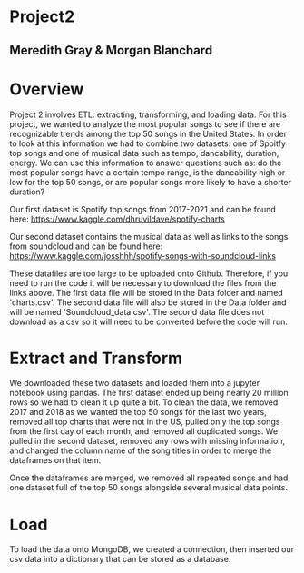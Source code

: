 # Project2
## Meredith Gray & Morgan Blanchard 

# Overview 
Project 2 involves ETL: extracting, transforming, and loading data. For this project, we wanted to analyze the most popular songs to see if there are recognizable trends among the top 50 songs in the United States. In order to look at this information we had to combine two datasets: one of Spoitfy top songs and one of musical data such as tempo, dancability, duration, energy. We can use this information to answer questions such as: do the most popular songs have a certain tempo range, is the dancability high or low for the top 50 songs, or are popular songs more likely to have a shorter duration? 

Our first dataset is Spotify top songs from 2017-2021 and can be found here: https://www.kaggle.com/dhruvildave/spotify-charts

Our second dataset contains the musical data as well as links to the songs from soundcloud and can be found here: https://www.kaggle.com/josshhh/spotify-songs-with-soundcloud-links

These datafiles are too large to be uploaded onto Github. Therefore, if you need to run the code it will be necessary to download the files from the links above. The first data file will be stored in the Data folder and named 'charts.csv'. The second data file will also be stored in the Data folder and will be named 'Soundcloud_data.csv'. The second data file does not download as a csv so it will need to be converted before the code will run. 

# Extract and Transform
We downloaded these two datasets and loaded them into a jupyter notebook using pandas. The first dataset ended up being nearly 20 million rows so we had to clean it up quite a bit. To clean the data, we removed 2017 and 2018 as we wanted the top 50 songs for the last two years, removed all top charts that were not in the US, pulled only the top songs from the first day of each month, and removed all duplicated songs. We pulled in the second dataset, removed any rows with missing information, and changed the column name of the song titles in order to merge the dataframes on that item. 

Once the dataframes are merged, we removed all repeated songs and had one dataset full of the top 50 songs alongside several musical data points. 

# Load 
To load the data onto MongoDB, we created a connection, then inserted our csv data into a dictionary that can be stored as a database. 